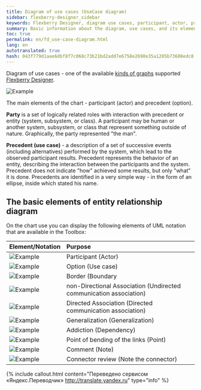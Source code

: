 ```yaml
---
title: Diagram of use cases (UseCase diagram)
sidebar: flexberry-designer_sidebar
keywords: Flexberry Designer, diagram use cases, participant, actor, precedent
summary: Basic information about the diagram, use cases, and its elements
toc: true
permalink: en/fd_use-case-diagram.html
lang: en
autotranslated: true
hash: 043f779d1aae6dbf8f7c068c73b21bd2add7e6758e2698e35a1205b73608edc8
---
```


Diagram of use cases - one of the available [kinds of graphs](fd_editing-diagram.html) supported [Flexberry Designer](fd_flexberry-designer.html).

![Example](/images/pages/products/flexberry-designer/diagram/use-case-diagram.png)

The main elements of the chart - participant (actor) and precedent (option).

**Party** is a set of logically related roles with interaction with precedent or entity (system, subsystem, or class). A participant may be human or another system, subsystem, or class that represent something outside of nature. Graphically, the party represented "the man".

**Precedent (use case)** - a description of a set of successive events (including alternatives) performed by the system, which lead to the observed participant results. Precedent represents the behavior of an entity, describing the interaction between the participants and the system. Precedent does not indicate "how" achieved some results, but only "what" it is done. Precedents are identified in a very simple way - in the form of an ellipse, inside which stated his name.

## The basic elements of entity relationship diagram

On the chart use you can display the following elements of UML notation that are available in the Toolbox:

Element/Notation | Purpose
:---------------------|:-----------------------------------------------------
![Example](/images/pages/products/flexberry-designer/diagram/actor.jpg) | Participant (Actor)
![Example](/images/pages/products/flexberry-designer/diagram/usecase.jpg) | Option (Use case)
![Example](/images/pages/products/flexberry-designer/diagram/boundary.jpg) | Border (Boundary
![Example](/images/pages/products/flexberry-designer/diagram/assoc.jpg) | non-Directional Association (Undirected communication association)
![Example](/images/pages/products/flexberry-designer/diagram/dircomm.jpg) | Directed Association (Directed communication association)
![Example](/images/pages/products/flexberry-designer/diagram/inheritance.jpg) | Generalization (Generalization)
![Example](/images/pages/products/flexberry-designer/diagram/objectflow.jpg) | Addiction (Dependency)
![Example](/images/pages/products/flexberry-designer/diagram/corner.jpg) | Point of bending of the links (Point)
![Example](/images/pages/products/flexberry-designer/diagram/note.jpg) | Comment (Note)
![Example](/images/pages/products/flexberry-designer/diagram/noteconn.jpg) | Connector review (Note the connector)



{% include callout.html content="Переведено сервисом «Яндекс.Переводчик» <http://translate.yandex.ru>" type="info" %}